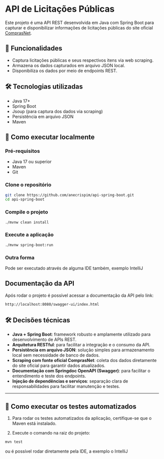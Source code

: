 # API de Licitações Públicas

Este projeto é uma API REST desenvolvida em Java com Spring Boot para capturar e disponibilizar informações de licitações públicas do site oficial [ComprasNet](http://comprasnet.gov.br/ConsultaLicitacoes/ConsLicitacaoDia.asp).

## 🧾 Funcionalidades

- Captura licitações públicas e seus respectivos itens via web scraping.
- Armazena os dados capturados em arquivo JSON local.
- Disponibiliza os dados por meio de endpoints REST.
  
## 🛠 Tecnologias utilizadas

- Java 17+
- Spring Boot
- Jsoup (para captura dos dados via scraping)
- Persistência em arquivo JSON
- Maven

## 🚀 Como executar localmente

### Pré-requisitos

- Java 17 ou superior
- Maven
- Git

### Clone o repositório

```bash
git clone https://github.com/anecrispim/api-spring-boot.git
cd api-spring-boot
```

### Compile o projeto

```bash
./mvnw clean install
```

### Execute a aplicação

```bash
./mvnw spring-boot:run
```

### Outra forma
Pode ser executado através de alguma IDE também, exemplo IntelliJ

## Documentação da API
Após rodar o projeto é possível acessar a documentação da API pelo link: 

```bash
http://localhost:8080/swagger-ui/index.html
```

## 🛠 Decisões técnicas

- **Java + Spring Boot**: framework robusto e amplamente utilizado para desenvolvimento de APIs REST.
- **Arquitetura RESTful**: para facilitar a integração e o consumo da API.
- **Persistência em arquivo JSON**: solução simples para armazenamento local sem necessidade de banco de dados.
- **Scraping com fonte oficial ComprasNet**: coleta dos dados diretamente do site oficial para garantir dados atualizados.
- **Documentação com Springdoc OpenAPI (Swagger)**: para facilitar o entendimento e teste dos endpoints.
- **Injeção de dependências e serviços**: separação clara de responsabilidades para facilitar manutenção e testes.

---

## 🧪 Como executar os testes automatizados

1. Para rodar os testes automatizados da aplicação, certifique-se que o Maven está instalado.

2. Execute o comando na raiz do projeto:

```bash
mvn test
```
ou é possível rodar diretamente pela IDE, a exemplo o IntelliJ
